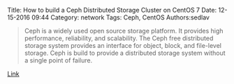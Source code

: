 Title: How to build a Ceph Distributed Storage Cluster on CentOS 7
Date: 12-15-2016 09:44
Category: network
Tags: Ceph, CentOS
Authors:sedlav

> Ceph is a widely used open source storage platform. It provides high performance, reliability, and scalability. The Ceph free distributed storage system provides an interface for object, block, and file-level storage. Ceph is build to provide a distributed storage system without a single point of failure.

[Link](https://www.howtoforge.com/tutorial/how-to-build-a-ceph-cluster-on-centos-7/)
